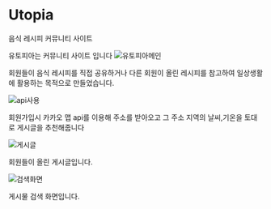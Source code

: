 # Utopia
음식 레시피 커뮤니티 사이트

유토피아는 커뮤니티 사이트 입니다
![유토피아메인](https://user-images.githubusercontent.com/101082700/207239434-118958c3-6f9e-48ef-acf3-4ef6c19cdd7a.png)

회원들이 음식 레시피를 직접 공유하거나 다른 회원이 올린 레시피를 참고하여 일상생활에 활용하는 목적으로 만들었습니다.

![api사용](https://user-images.githubusercontent.com/101082700/207240245-88022b47-2b1e-405b-8aee-ff5bf1e85d44.png)

회원가입시 카카오 맵 api를 이용해 주소를 받아오고 그 주소 지역의 날씨,기온을 토대로 게시글을 추천해줍니다

![게시글](https://user-images.githubusercontent.com/101082700/207240564-ca5e9dbe-a35a-43fe-9d0b-2afc7eed1b3f.png)

회원들이 올린 게시글입니다.

![검색화면](https://user-images.githubusercontent.com/101082700/207241121-57aad1a1-78f5-48f1-9162-a4a60e8a347c.png)
 
 게시물 검색 화면입니다.
